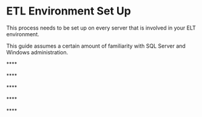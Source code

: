 # ETL Environment Set Up

This process needs to be set up on every server that is involved in your ELT environment.

This guide assumes a certain amount of familiarity with SQL Server and Windows administration.



\*\*\*\*

\*\*\*\*

\*\*\*\*

\*\*\*\*

\*\*\*\*

